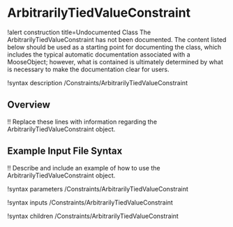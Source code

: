 # ArbitrarilyTiedValueConstraint

!alert construction title=Undocumented Class
The ArbitrarilyTiedValueConstraint has not been documented. The content listed below should be used as a starting point for
documenting the class, which includes the typical automatic documentation associated with a
MooseObject; however, what is contained is ultimately determined by what is necessary to make the
documentation clear for users.

!syntax description /Constraints/ArbitrarilyTiedValueConstraint

## Overview

!! Replace these lines with information regarding the ArbitrarilyTiedValueConstraint object.

## Example Input File Syntax

!! Describe and include an example of how to use the ArbitrarilyTiedValueConstraint object.

!syntax parameters /Constraints/ArbitrarilyTiedValueConstraint

!syntax inputs /Constraints/ArbitrarilyTiedValueConstraint

!syntax children /Constraints/ArbitrarilyTiedValueConstraint
